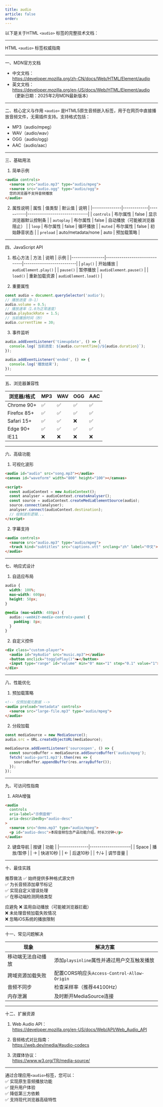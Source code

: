 ```yaml
---
title: audio
article: false
order:  
---
```

 
 
 
 
以下是关于HTML `<audio>` 标签的完整技术文档：
 
---
 
HTML `<audio>` 标签权威指南 
 
---
 
一、MDN官方文档 
- 中文文档：  
  https://developer.mozilla.org/zh-CN/docs/Web/HTML/Element/audio  
- 英文文档：  
  https://developer.mozilla.org/en-US/docs/Web/HTML/Element/audio  
  （更新日期：2025年2月MDN最新版本）
 
---
 
二、核心定义与作用 
`<audio>` 是HTML5原生音频嵌入标签，用于在网页中直接播放音频文件，无需插件支持。支持格式包括：
- MP3（audio/mpeg）
- WAV（audio/wav）
- OGG（audio/ogg）
- AAC（audio/aac）
 
---
 
三、基础用法 
 
1. 简单示例 
```html 
<audio controls>
  <source src="audio.mp3" type="audio/mpeg">
  <source src="audio.ogg" type="audio/ogg">
  您的浏览器不支持音频播放 
</audio>
```
 
2. 属性说明 
| 属性          | 值类型       | 默认值    | 说明                          |
|---------------|-------------|-----------|-------------------------------|
| `controls`    | 布尔属性    | false     | 显示浏览器默认控制条          |
| `autoplay`    | 布尔属性    | false     | 自动播放（可能被浏览器阻止）  |
| `loop`        | 布尔属性    | false     | 循环播放                      |
| `muted`       | 布尔属性    | false     | 初始静音状态                  |
| `preload`     | auto/metadata/none | auto | 预加载策略                  |
 
---
 
四、JavaScript API 
 
1. 核心方法 
| 方法            | 说明                          | 示例                      |
|-----------------|-------------------------------|---------------------------|
| `play()`        | 开始播放                      | `audioElement.play()`     |
| `pause()`       | 暂停播放                      | `audioElement.pause()`    |
| `load()`        | 重新加载资源                  | `audioElement.load()`     |
 
2. 重要属性 
```javascript 
const audio = document.querySelector('audio');
// 播放进度（0-1）
audio.volume = 0.5; 
// 播放速率（1.0为正常速度）
audio.playbackRate = 1.5; 
// 当前播放时间（秒）
audio.currentTime = 30; 
```
 
3. 事件监听 
```javascript 
audio.addEventListener('timeupdate', () => {
  console.log(`当前进度: ${audio.currentTime}/${audio.duration}`);
});
 
audio.addEventListener('ended', () => {
  console.log('播放结束');
});
```
 
---
 
五、浏览器兼容性 
 
| 浏览器/格式  | MP3 | WAV | OGG | AAC |
|-------------|-----|-----|-----|-----|
| Chrome 90+  | ✅  | ✅  | ✅  | ✅  |
| Firefox 85+ | ✅  | ✅  | ✅  | ✅  |
| Safari 15+  | ✅  | ✅  | ❌  | ✅  |
| Edge 90+    | ✅  | ✅  | ✅  | ✅  |
| IE11        | ❌  | ❌  | ❌  | ❌  |
 
---
 
六、高级功能 
 
1. 可视化波形 
```html 
<audio id="audio" src="song.mp3"></audio>
<canvas id="waveform" width="800" height="100"></canvas>
 
<script>
  const audioContext = new AudioContext();
  const analyser = audioContext.createAnalyser();
  const source = audioContext.createMediaElementSource(audio);
  source.connect(analyser);
  analyser.connect(audioContext.destination);
  // 绘制波形逻辑...
</script>
```
 
2. 字幕支持 
```html 
<audio controls>
  <source src="audio.mp3" type="audio/mpeg">
  <track kind="subtitles" src="captions.vtt" srclang="zh" label="中文">
</audio>
```
 
---
 
七、响应式设计 
 
1. 自适应布局 
```css 
audio {
  width: 100%;
  max-width: 600px;
  height: 50px;
}
 
@media (max-width: 480px) {
  audio::-webkit-media-controls-panel {
    padding: 8px;
  }
}
```
 
2. 自定义控件 
```html 
<div class="custom-player">
  <audio id="myAudio" src="music.mp3"></audio>
  <button onclick="togglePlay()">▶</button>
  <input type="range" id="volume" min="0" max="1" step="0.1" value="1">
</div>
```
 
---
 
八、性能优化 
 
1. 预加载策略 
```html 
<!-- 仅预加载元数据 -->
<audio preload="metadata" controls>
  <source src="large-file.mp3" type="audio/mpeg">
</audio>
```
 
2. 分段加载 
```javascript 
const mediaSource = new MediaSource();
audio.src = URL.createObjectURL(mediaSource);
 
mediaSource.addEventListener('sourceopen', () => {
  const sourceBuffer = mediaSource.addSourceBuffer('audio/mpeg');
  fetch('audio-part1.mp3').then(res => {
    sourceBuffer.appendBuffer(res.arrayBuffer());
  });
});
```
 
---
 
九、可访问性指南 
 
1. ARIA增强 
```html 
<audio 
  controls 
  aria-label="示例音频"
  aria-describedby="audio-desc"
>
  <source src="demo.mp3" type="audio/mpeg">
  <p id="audio-desc">本段音频包含产品功能介绍，时长3分钟</p>
</audio>
```
 
2. 键盘导航 
| 按键          | 功能                |
|---------------|---------------------|
| Space         | 播放/暂停           |
| →             | 快进10秒           |
| ←             | 后退10秒           |
| ↑/↓           | 调节音量           |
 
---
 
十、最佳实践 
 
推荐做法 
✅ 始终提供多种格式源文件  
✅ 为长音频添加章节标记  
✅ 实现自定义错误处理  
✅ 在移动端检测网络类型  
 
应避免 
❌ 滥用自动播放（可能被浏览器拦截）  
❌ 未处理音频加载失败情况  
❌ 忽略iOS系统的播放限制  
 
---
 
十一、常见问题解决 
 
| 现象                 | 解决方案                |
|----------------------|-------------------------|
| 移动端无法自动播放    | 添加`playsinline`属性并通过用户交互触发播放 |
| 跨域资源加载失败      | 配置CORS响应头`Access-Control-Allow-Origin` |
| 音频不同步            | 检查采样率（推荐44100Hz） |
| 内存泄漏              | 及时断开MediaSource连接 |
 
---
 
十二、扩展资源 
 
1. Web Audio API：  
   https://developer.mozilla.org/en-US/docs/Web/API/Web_Audio_API 
 
2. 音频格式对比指南：  
   https://web.dev/media/#audio-codecs 
 
3. 流媒体协议：  
   https://www.w3.org/TR/media-source/
 
---
 
通过合理应用`<audio>`标签，您可以：  
✅ 实现原生音频播放功能  
✅ 提升用户体验  
✅ 降低第三方依赖  
✅ 支持现代浏览器高级特性